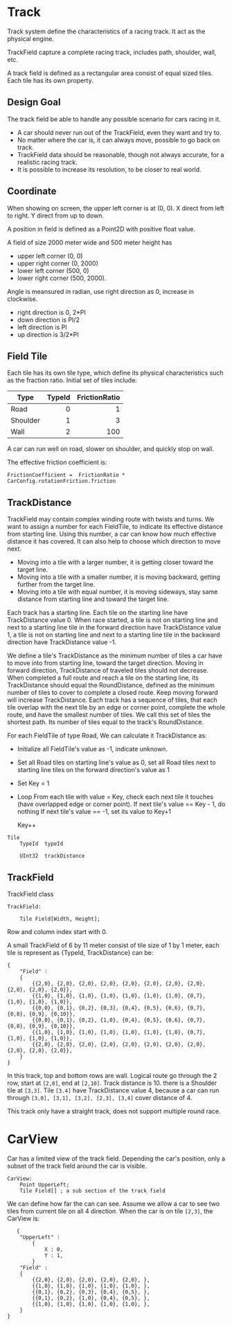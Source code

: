 # Track

Track system define the characteristics of a racing track. It act as the physical engine. 

TrackField capture a complete racing track, includes path, shoulder, wall, etc. 

A track field is defined as a rectangular area consist of equal sized tiles. Each tile has its own property.


## Design Goal

The track field be able to handle any possible scenario for cars racing in it.

- A car should never run out of the TrackField, even they want and try to.
- No matter where the car is, it can always move, possible to go back on track.
- TrackField data should be reasonable, though not always accurate, for a realistic racing track.
- It is possible to increase its resolution, to be closer to real world.

## Coordinate

When showing on screen, the upper left corner is at (0, 0). X direct from left to right. Y direct from up to down. 

A position in field is defined as a Point2D with positive float value. 

A field of size 2000 meter wide and 500 meter height has
- upper left corner (0, 0)
- upper right corner (0, 2000)
- lower left corner (500, 0)
- lower right corner (500, 2000).


Angle is meansured in radian, use right direction as 0, increase in clockwise. 
- right direction is 0, 2*PI
- down direction is PI/2
- left direction is PI
- up direction is 3/2*PI


## Field Tile

Each tile has its own tile type, which define its physical characteristics such as the fraction ratio. Initial set of tiles include:

| Type | TypeId | FrictionRatio |
| --- | ---: | ---: |
| Road | 0 | 1 | 
| Shoulder | 1 | 3 | 
| Wall | 2 | 100 | 

A car can run well on road, slower on shoulder, and quickly stop on wall. 

The effective friction coefficient is:

```
FrictionCoefficient =  FrictionRatio * CarConfig.rotationFriction.friction 
```

## TrackDistance

TrackField may contain complex winding route with twists and turns. We want to assign a number for each FieldTile, to indicate its effective distance from starting line.  Using this number, a car can know how much effective distance it has covered. It can also help to choose which direction to move next.  
- Moving into a tile with a larger number, it is getting closer toward the target line. 
- Moving into a tile with a smaller number, it is moving backward, getting further from the target line.
- Moving into a tile with equal number, it is moving sideways, stay same distance from starting line and toward the target line.

Each track has a starting line. Each tile on the starting line have TrackDistance value 0. When race started, a tile is not on starting line and next to a starting line tile in the forward direction have TrackDistance value 1, a tile is not on starting line and next to a starting line tile in the backward direction have TrackDistance value -1.

We define a tile's TrackDistance as the minimum number of tiles a car have to move into from starting line, toward the target direction. Moving in forward direction, TrackDistance of traveled tiles should not decrease. When completed a full route and reach a tile on the starting line, its TrackDistance should equal the RoundDistance, defined as the minimum number of tiles to cover to complete a closed route. Keep moving forward will increase TrackDistance. Each track has a sequence of tiles, that each tile overlap with the next tile by an edge or corner point, complete the whole route, and have the smallest number of tiles. We call this set of tiles the shortest path. Its number of tiles equal to the track's RoundDistance. 

For each FieldTile of type Road, We can calculate it TrackDistance as:
- Initialize all FieldTile's value as -1, indicate unknown.
- Set all Road tiles on starting line's value as 0, set all Road tiles next to starting line tiles on the forward direction's value as 1
- Set Key = 1
- Loop
    From each tile with value = Key, check each next tile it touches (have overlapped edge or corner point). 
        If next tile's value == Key - 1, do nothing
        If next tile's value == -1, set its value to Key+1

    Key++


```
Tile
    TypeId  typeId

    UInt32  trackDistance    
```

## TrackField

TrackField class
```
TrackField:

    Tile Field[Width, Height];

```
Row and column index start with 0. 

A small TrackField of 6 by 11 meter consist of tile size of 1 by 1 meter, each tile is represent as {TypeId, TrackDistance} can be:

```
{
    "Field" : 
    {
        {{2,0}, {2,0}, {2,0}, {2,0}, {2,0}, {2,0}, {2,0}, {2,0}, {2,0}, {2,0}, {2,0}},
        {{1,0}, {1,0}, {1,0}, {1,0}, {1,0}, {1,0}, {1,0}, {0,7}, {1,0}, {1,0}, {1,0}},
        {{0,0}, {0,1}, {0,2}, {0,3}, {0,4}, {0,5}, {0,6}, {0,7}, {0,8}, {0,9}, {0,10}},
        {{0,0}, {0,1}, {0,2}, {1,0}, {0,4}, {0,5}, {0,6}, {0,7}, {0,8}, {0,9}, {0,10}},
        {{1,0}, {1,0}, {1,0}, {1,0}, {1,0}, {1,0}, {1,0}, {0,7}, {1,0}, {1,0}, {1,0}},
        {{2,0}, {2,0}, {2,0}, {2,0}, {2,0}, {2,0}, {2,0}, {2,0}, {2,0}, {2,0}, {2,0}},
    }
}
```

In this track, top and bottom rows are wall. Logical route go through the 2 row, start at ```[2,0]```, end at ```[2,10]```. Track distance is 10. there is a Shoulder tile at ```[3,3]```. Tile ```[3.4]``` have TrackDistance value 4, because a car can run through ```[3,0], [3,1], [3,2], [2,3], [3,4]``` cover distance of 4. 


This track only have a straight track, does not support multiple round race. 


# CarView
Car has a limited view of the track field. Depending the car's position, only a subset of the track field around the car is visible. 

```
CarView:
    Point UpperLeft;
    Tile Field[] ; a sub section of the track field 

```

We can define how far the can can see. Assume we allow a car to see two tiles from current tile on all 4 direction. When the car is on tile ```[2,3]```, the CarView is:

```
   {
    "UpperLeft" : 
        {
            X : 0,
            Y : 1,
        }
    "Field" : 
    {
        {{2,0}, {2,0}, {2,0}, {2,0}, {2,0}, },
        {{1,0}, {1,0}, {1,0}, {1,0}, {1,0}, },
        {{0,1}, {0,2}, {0,3}, {0,4}, {0,5}, },
        {{0,1}, {0,2}, {1,0}, {0,4}, {0,5}, },
        {{1,0}, {1,0}, {1,0}, {1,0}, {1,0}, },
    }
} 
```

